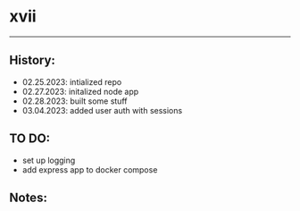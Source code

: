 # xvii

---

## History:

- 02.25.2023: intialized repo
- 02.27.2023: initalized node app
- 02.28.2023: built some stuff
- 03.04.2023: added user auth with sessions

## TO DO:

- set up logging
- add express app to docker compose

## Notes:
